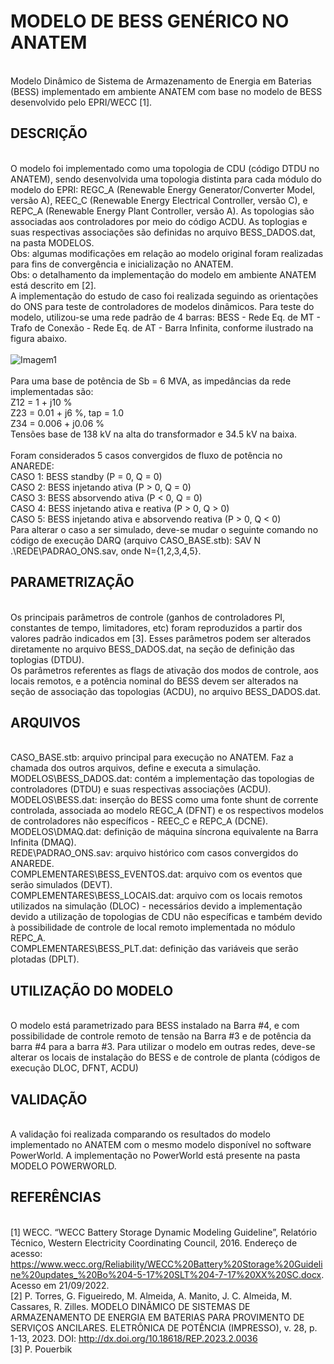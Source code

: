 # MODELO DE BESS GENÉRICO NO ANATEM
<br>Modelo Dinâmico de Sistema de Armazenamento de Energia em Baterias (BESS) implementado em ambiente ANATEM com base no modelo de BESS desenvolvido pelo EPRI/WECC [1].
## DESCRIÇÃO
<br>O modelo foi implementado como uma topologia de CDU (código DTDU no ANATEM), sendo desenvolvida uma topologia distinta para cada módulo do modelo do EPRI: REGC_A (Renewable Energy Generator/Converter Model, versão A), REEC_C (Renewable Energy Electrical Controller, versão C), e REPC_A (Renewable Energy Plant Controller, versão A). As topologias são associadas aos controladores por meio do código ACDU. As toplogias e suas respectivas associações são definidas no arquivo BESS_DADOS.dat, na pasta MODELOS.
<br> Obs: algumas modificações em relação ao modelo original foram realizadas para fins de convergência e inicialização no ANATEM.
<br> Obs: o detalhamento da implementação do modelo em ambiente ANATEM está descrito em [2].
<br>A implementação do estudo de caso foi realizada seguindo as orientações do ONS para teste de controladores de modelos dinâmicos. Para teste do modelo, utilizou-se uma rede padrão de 4 barras: BESS - Rede Eq. de MT - Trafo de Conexão - Rede Eq. de AT - Barra Infinita, conforme ilustrado na figura abaixo.
<br><br> 
![Imagem1](https://github.com/LSF-IEE/SAEB_ANATEM/assets/79756059/68982fe0-d99a-4e28-9ff6-8de3cd974165)
<br><br>
Para uma base de potência de Sb = 6 MVA, as impedâncias da rede implementadas são:
<br>Z12 = 1 + j10 %
<br>Z23 = 0.01 + j6 %, tap = 1.0
<br>Z34 = 0.006 + j0.06 %
<br>Tensões base de 138 kV na alta do transformador e 34.5 kV na baixa.
<br><br> Foram considerados 5 casos convergidos de fluxo de potência no ANAREDE:
<br> CASO 1: BESS standby (P = 0, Q = 0)
<br> CASO 2: BESS injetando ativa (P > 0, Q = 0)
<br> CASO 3: BESS absorvendo ativa (P < 0, Q = 0)
<br> CASO 4: BESS injetando ativa e reativa (P > 0, Q > 0)
<br> CASO 5: BESS injetando ativa e absorvendo reativa (P > 0, Q < 0)
<br> Para alterar o caso a ser simulado, deve-se mudar o seguinte comando no código de execução DARQ (arquivo CASO_BASE.stb):  SAV   N .\REDE\PADRAO_ONS.sav, onde N={1,2,3,4,5}. 
## PARAMETRIZAÇÃO
<br> Os principais parâmetros de controle (ganhos de controladores PI, constantes de tempo, limitadores, etc) foram reproduzidos a partir dos valores padrão indicados em [3]. Esses parâmetros podem ser alterados diretamente no arquivo BESS_DADOS.dat, na seção de definição das toplogias (DTDU).
<br> Os parâmetros referentes as flags de ativação dos modos de controle, aos locais remotos, e a potência nominal do BESS devem ser alterados na seção de associação das topologias (ACDU), no arquivo BESS_DADOS.dat.
## ARQUIVOS
<br>CASO_BASE.stb: arquivo principal para execução no ANATEM. Faz a chamada dos outros arquivos, define e executa a simulação.
<br>MODELOS\BESS_DADOS.dat: contém a implementação das topologias de controladores (DTDU) e suas respectivas associações (ACDU).
<br>MODELOS\BESS.dat: inserção do BESS como uma fonte shunt de corrente controlada, associada ao modelo REGC_A (DFNT) e os respectivos modelos de controladores não específicos - REEC_C e REPC_A (DCNE).
<br>MODELOS\DMAQ.dat: definição de máquina síncrona equivalente na Barra Infinita (DMAQ).
<br>REDE\PADRAO_ONS.sav: arquivo histórico com casos convergidos do ANAREDE.
<br>COMPLEMENTARES\BESS_EVENTOS.dat: arquivo com os eventos que serão simulados (DEVT).
<br>COMPLEMENTARES\BESS_LOCAIS.dat: arquivo com os locais remotos utilizados na simulação (DLOC) - necessários devido a implementação devido a utilização de topologias de CDU não específicas e também devido à possibilidade de controle de local remoto implementada no módulo REPC_A.
<br>COMPLEMENTARES\BESS_PLT.dat: definição das variáveis que serão plotadas (DPLT).
## UTILIZAÇÃO DO MODELO
<br> O modelo está parametrizado para BESS instalado na Barra #4, e com possibilidade de controle remoto de tensão na Barra #3 e de potência da barra #4 para a barra #3. Para utilizar o modelo em outras redes, deve-se alterar os locais de instalação do BESS e de controle de planta (códigos de execução DLOC, DFNT, ACDU)
## VALIDAÇÃO
<br> A validação foi realizada comparando os resultados do modelo implementado no ANATEM com o mesmo modelo disponível no software PowerWorld. A implementação no PowerWorld está presente na pasta MODELO POWERWORLD.
## REFERÊNCIAS
<br>[1] WECC. “WECC Battery Storage Dynamic Modeling Guideline”, Relatório Técnico, Western Electricity Coordinating Council, 2016. Endereço de acesso:  https://www.wecc.org/Reliability/WECC%20Battery%20Storage%20Guideline%20updates_%20Bo%204-5-17%20SLT%204-7-17%20XX%20SC.docx. Acesso em 21/09/2022.
<br>[2] P. Torres, G. Figueiredo, M. Almeida, A. Manito, J. C. Almeida, M. Cassares, R. Zilles. MODELO DINÂMICO DE SISTEMAS DE ARMAZENAMENTO DE ENERGIA EM BATERIAS PARA PROVIMENTO DE SERVIÇOS ANCILARES. ELETRÔNICA DE POTÊNCIA (IMPRESSO), v. 28, p. 1-13, 2023. DOI: http://dx.doi.org/10.18618/REP.2023.2.0036
<br>[3] P. Pouerbik
